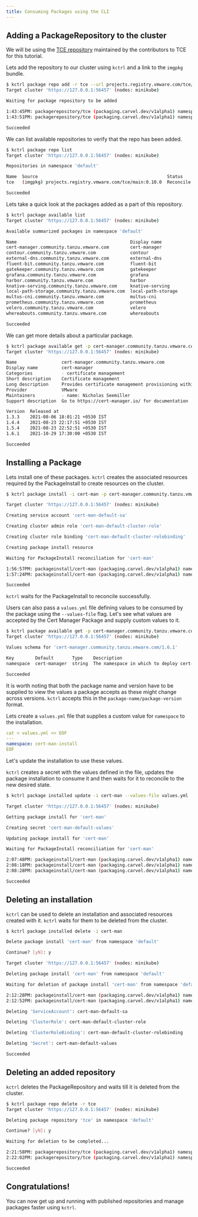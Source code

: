 ```yaml
---
title: Consuming Packages using the CLI
---
```


## Adding a PackageRepository to the cluster
We will be using the [TCE repository](oss-packages.md#tanzu-community-edition) maintained by the contributors to TCE for this tutorial.

Lets add the repository to our cluster using `kctrl` and a link to the `imgpkg` bundle.

```bash
$ kctrl package repo add -r tce --url projects.registry.vmware.com/tce/main:0.10.0                                                                                                                                                     
Target cluster 'https://127.0.0.1:56457' (nodes: minikube)

Waiting for package repository to be added

1:43:45PM: packagerepository/tce (packaging.carvel.dev/v1alpha1) namespace: default: Reconciling
1:43:51PM: packagerepository/tce (packaging.carvel.dev/v1alpha1) namespace: default: ReconcileSucceeded

Succeeded
```

We can list available repositories to verify that the repo has been added.

```bash
$ kctrl package repo list                                                                                                                                                                                                              
Target cluster 'https://127.0.0.1:56457' (nodes: minikube)

Repositories in namespace 'default'

Name  Source                                                 Status  
tce   (imgpkg) projects.registry.vmware.com/tce/main:0.10.0  Reconcile succeeded  

Succeeded
```

Lets take a quick look at the packages added as a part of this repository.

```bash
$ kctrl package available list                                                                                                                                                                                                         
Target cluster 'https://127.0.0.1:56457' (nodes: minikube)

Available summarized packages in namespace 'default'

Name                                           Display name  
cert-manager.community.tanzu.vmware.com        cert-manager  
contour.community.tanzu.vmware.com             contour  
external-dns.community.tanzu.vmware.com        external-dns  
fluent-bit.community.tanzu.vmware.com          fluent-bit  
gatekeeper.community.tanzu.vmware.com          gatekeeper  
grafana.community.tanzu.vmware.com             grafana  
harbor.community.tanzu.vmware.com              harbor  
knative-serving.community.tanzu.vmware.com     knative-serving  
local-path-storage.community.tanzu.vmware.com  local-path-storage  
multus-cni.community.tanzu.vmware.com          multus-cni  
prometheus.community.tanzu.vmware.com          prometheus  
velero.community.tanzu.vmware.com              velero  
whereabouts.community.tanzu.vmware.com         whereabouts  

Succeeded
```
We can get more details about a particular package.

```bash
$ kctrl package available get -p cert-manager.community.tanzu.vmware.com                                                                                                                                                               
Target cluster 'https://127.0.0.1:56457' (nodes: minikube)

Name                 cert-manager.community.tanzu.vmware.com  
Display name         cert-manager  
Categories           - certificate management  
Short description    Certificate management  
Long description     Provides certificate management provisioning within the cluster  
Provider             VMware  
Maintainers          - name: Nicholas Seemiller  
Support description  Go to https://cert-manager.io/ for documentation

Version  Released at  
1.3.3    2021-08-06 18:01:21 +0530 IST  
1.4.4    2021-08-23 22:17:51 +0530 IST  
1.5.4    2021-08-23 22:52:51 +0530 IST  
1.6.1    2021-10-29 17:30:00 +0530 IST  

Succeeded
```

## Installing a Package

Lets install one of these packages. `kctrl` creates the associated resources required by the PackageInstall to create resources on the cluster.

```bash
$ kctrl package install -i cert-man -p cert-manager.community.tanzu.vmware.com --version 1.6.1                                                                                  

Target cluster 'https://127.0.0.1:56457' (nodes: minikube)

Creating service account 'cert-man-default-sa'

Creating cluster admin role 'cert-man-default-cluster-role'

Creating cluster role binding 'cert-man-default-cluster-rolebinding'

Creating package install resource

Waiting for PackageInstall reconciliation for 'cert-man'

1:56:57PM: packageinstall/cert-man (packaging.carvel.dev/v1alpha1) namespace: default: Reconciling
1:57:24PM: packageinstall/cert-man (packaging.carvel.dev/v1alpha1) namespace: default: ReconcileSucceeded

Succeeded
```
`kctrl` waits for the PackageInstall to reconcile successfully.

Users can also pass a `values.yml` file defining values to be consumed by the package using the `--values-file` flag. Let's see what values are accepted by the Cert Manager Package and supply custom values to it.

```bash
$ kctrl package available get -p cert-manager.community.tanzu.vmware.com/1.6.1 --values-schema                                                                                                                                         
Target cluster 'https://127.0.0.1:56457' (nodes: minikube)

Values schema for 'cert-manager.community.tanzu.vmware.com/1.6.1'

Key        Default       Type    Description  
namespace  cert-manager  string  The namespace in which to deploy cert-manager.  

Succeeded
```
It is worth noting that both the package name and version have to be supplied to view the values a package accepts as these might change across versions. `kctrl` accepts this in the `package-name/package-version` format.

Lets create a `values.yml` file that supplies a custom value for `namespace` to the installation.

```yaml
cat > values.yml << EOF
---
namespace: cert-man-install
EOF
```
Let's update the installation to use these values.

`kctrl` creates a secret with the values defined in the file, updates the package installation to consume it and then waits for it to reconcile to the new desired state.

```bash
$ kctrl package installed update -i cert-man --values-file values.yml                                                                                

Target cluster 'https://127.0.0.1:56457' (nodes: minikube)

Getting package install for 'cert-man'

Creating secret 'cert-man-default-values'

Updating package install for 'cert-man'

Waiting for PackageInstall reconciliation for 'cert-man'

2:07:48PM: packageinstall/cert-man (packaging.carvel.dev/v1alpha1) namespace: default: Reconciling
2:08:18PM: packageinstall/cert-man (packaging.carvel.dev/v1alpha1) namespace: default: Reconciling
2:08:28PM: packageinstall/cert-man (packaging.carvel.dev/v1alpha1) namespace: default: ReconcileSucceeded

Succeeded
```

## Deleting an installation
`kctrl` can be used to delete an installation and associated resources created with it. `kctrl` waits for them to be deleted from the cluster.
```bash
$ kctrl package installed delete -i cert-man                                                                           

Delete package install 'cert-man' from namespace 'default'

Continue? [yN]: y

Target cluster 'https://127.0.0.1:56457' (nodes: minikube)

Deleting package install 'cert-man' from namespace 'default'

Waiting for deletion of package install 'cert-man' from namespace 'default'

2:12:28PM: packageinstall/cert-man (packaging.carvel.dev/v1alpha1) namespace: default: Deleting
2:12:52PM: packageinstall/cert-man (packaging.carvel.dev/v1alpha1) namespace: default: DeletionSucceeded

Deleting 'ServiceAccount': cert-man-default-sa

Deleting 'ClusterRole': cert-man-default-cluster-role

Deleting 'ClusterRoleBinding': cert-man-default-cluster-rolebinding

Deleting 'Secret': cert-man-default-values

Succeeded
```

## Deleting an added repository
`kctrl` deletes the PackageRepository and waits till it is deleted from the cluster.

```bash
$ kctrl package repo delete -r tce                                                                                                                                                                                                     
Target cluster 'https://127.0.0.1:56457' (nodes: minikube)

Deleting package repository 'tce' in namespace 'default'

Continue? [yN]: y

Waiting for deletion to be completed...

2:21:58PM: packagerepository/tce (packaging.carvel.dev/v1alpha1) namespace: default: Deleting
2:22:02PM: packagerepository/tce (packaging.carvel.dev/v1alpha1) namespace: default: DeletionSucceeded

Succeeded
```

## Congratulations!
You can now get up and running with published repositories and manage packages faster using `kctrl`.